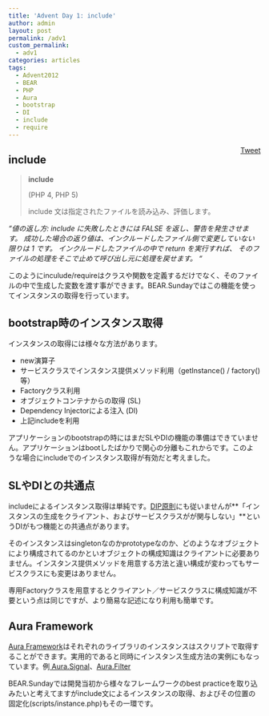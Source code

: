 ```yaml
---
title: 'Advent Day 1: include'
author: admin
layout: post
permalink: /adv1
custom_permalink:
  - adv1
categories: articles
tags:
  - Advent2012
  - BEAR
  - PHP
  - Aura
  - bootstrap
  - DI
  - include
  - require
---
```

<div style="float: right; margin-left: 10px;">
  <a href="https://twitter.com/share" class="twitter-share-button" data-count="vertical" data-url="/blog/adv1">Tweet</a>
</div>

## include

> **include**
> 
> (PHP 4, PHP 5)
> 
> include 文は指定されたファイルを読み込み、評価します。 

*&#8220;値の返し方: include に失敗したときには FALSE を返し、警告を発生させます。 成功した場合の返り値は、インクルードしたファイル側で変更していない限りは 1 です。 インクルードしたファイルの中で return を実行すれば、 そのファイルの処理をそこで止めて呼び出し元に処理を戻せます。 &#8220;*

このようにinculude/requireはクラスや関数を定義するだけでなく、そのファイルの中で生成した変数を渡す事ができます。BEAR.Sundayではこの機能を使ってインスタンスの取得を行っています。

## bootstrap時のインスタンス取得

インスタンスの取得には様々な方法があります。

*   new演算子
*   サービスクラスでインスタンス提供メソッド利用（getInstance() / factory()等）
*   Factoryクラス利用
*   オブジェクトコンテナからの取得 (SL)
*   Dependency Injectorによる注入 (DI)
*   上記includeを利用

アプリケーションのbootstrapの時にはまだSLやDIの機能の準備はできていません。アプリケーションはbootしたばかりで関心の分離もこれからです。このような場合にincludeでのインスタンス取得が有効だと考えました。

## SLやDIとの共通点

includeによるインスタンス取得は単純です。[DIP原則][1]にも従いませんが**「インスタンスの生成をクライアント、およびサービスクラスがが関与しない」**というDIがもつ機能との共通点があります。

そのインスタンスはsingletonなのかprototypeなのか、どのようなオブジェクトにより構成されてるのかといオブジェクトの構成知識はクライアントに必要ありません。インスタンス提供メソッドを用意する方法と違い構成が変わってもサービスクラスにも変更はありません。

専用Factoryクラスを用意するとクライアント／サービスクラスに構成知識が不要という点は同じですが、より簡易な記述になり利用も簡単です。

## Aura Framework

[Aura Framework][2]はそれぞれのライブラリのインスタンスはスクリプトで取得することができます。実用的であると同時にインスタンス生成方法の実例にもなっています。例[ Aura.Signal][3]、[Aura.Filter][4]

BEAR.Sundayでは開発当初から様々なフレームワークのbest practiceを取り込みたいと考えてますがinclude文によるインスタンスの取得、およびその位置の固定化(scripts/instance.php)もその一環です。

 [1]: /blog/2012/05/dip%EF%BC%9Adependency-inversion-principle/
 [2]: http://auraphp.github.com/
 [3]: https://github.com/auraphp/Aura.Signal/blob/develop/scripts/instance.php
 [4]: https://github.com/auraphp/Aura.Filter/blob/develop/scripts/instance.php
